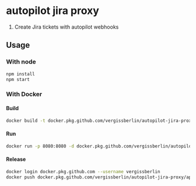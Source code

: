 # autopilot jira proxy

1. Create Jira tickets with autopilot webhooks

## Usage

### With node

```bash
npm install
npm start
```

### With Docker

#### Build

```bash
docker build -t docker.pkg.github.com/vergissberlin/autopilot-jira-proxy/api .
```

#### Run

```bash
docker run -p 8080:8080 -d docker.pkg.github.com/vergissberlin/autopilot-jira-proxy/api
```

#### Release

```bash
docker login docker.pkg.github.com --username vergissberlin
docker push docker.pkg.github.com/vergissberlin/autopilot-jira-proxy/api
```
